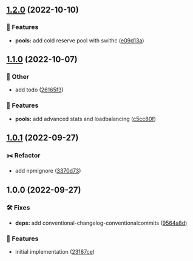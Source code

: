 ## [1.2.0](https://github.com/SkeLLLa/hyperpool/compare/v1.1.0...v1.2.0) (2022-10-10)


### 🚀 Features

* **pools:** add cold reserve pool with swithc ([e09d13a](https://github.com/SkeLLLa/hyperpool/commit/e09d13ab071f0b6da691006b505a431a4def1e5e))

## [1.1.0](https://github.com/SkeLLLa/hyperpool/compare/v1.0.1...v1.1.0) (2022-10-07)


### 🧾 Other

* add todo ([26165f3](https://github.com/SkeLLLa/hyperpool/commit/26165f3d63b1d4f759de11294171299e1596f41a))


### 🚀 Features

* **pools:** add advanced stats and loadbalancing ([c5cc80f](https://github.com/SkeLLLa/hyperpool/commit/c5cc80f537b28bd4470bb41e85e0dee04e3a2bf9))

## [1.0.1](https://github.com/SkeLLLa/hyperpool/compare/v1.0.0...v1.0.1) (2022-09-27)


### ✂️ Refactor

* add npmignore ([3370d73](https://github.com/SkeLLLa/hyperpool/commit/3370d738e167d8791c03f153137f3021bd6647ff))

## 1.0.0 (2022-09-27)


### 🛠 Fixes

* **deps:** add conventional-changelog-conventionalcommits ([9564a8d](https://github.com/SkeLLLa/hyperpool/commit/9564a8d66f6e8e4c05881bb2a442ccc08ed254a0))


### 🚀 Features

* initial implementation ([23187ce](https://github.com/SkeLLLa/hyperpool/commit/23187ce99623a61e2b4d0cb99762d5b6d98f4f4a))
